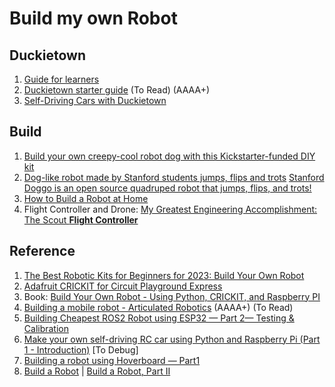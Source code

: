 # Build my own Robot

## Duckietown

1. [Guide for learners](https://www.duckietown.org/guides/start-learning)
2. [Duckietown starter guide](https://www.duckietown.org/get-started) (To Read) (AAAA+)
3. [Self-Driving Cars with Duckietown](https://vimeo.com/showcase/8807247)

## Build 
1. [Build your own creepy-cool robot dog with this Kickstarter-funded DIY kit](https://mashable.com/deals/may-15-petoi-bittle)
2. [Dog-like robot made by Stanford students jumps, flips and trots](https://news.stanford.edu/2019/05/20/dog-like-robot-jumps-flips-trots/) [Stanford Doggo is an open source quadruped robot that jumps, flips, and trots!](https://github.com/Nate711/StanfordDoggoProject)
3. [How to Build a Robot at Home](https://www.wikihow.com/Build-a-Robot-at-Home)
4. Flight Controller and Drone: [My Greatest Engineering Accomplishment: The Scout **Flight Controller**](https://timhanewich.medium.com/my-greatest-engineering-accomplishment-the-scout-flight-controller-d8937fb45b24)

## Reference
1. [The Best Robotic Kits for Beginners for 2023: Build Your Own Robot](https://www.pakronics.com.au/blogs/news/the-best-robotic-kits-for-beginners-for-2023-build-your-own-robot)
2. [Adafruit CRICKIT for Circuit Playground Express](https://www.adafruit.com/product/3093)
3. Book: [Build Your Own Robot - Using Python, CRICKIT, and Raspberry PI](https://www.manning.com/books/build-your-own-robot)
4. [Building a mobile robot - Articulated Robotics](https://www.youtube.com/playlist?list=PLunhqkrRNRhYAffV8JDiFOatQXuU-NnxT) (AAAA+) (To Read)
5. [Building Cheapest ROS2 Robot using ESP32 — Part 2— Testing & Calibration](https://robofoundry.medium.com/building-cheapest-ros2-robot-using-esp32-part-2-testing-calibration-3f2c6af55698)
6. [Make your own self-driving RC car using Python and Raspberry Pi (Part 1 - Introduction)](https://medium.com/@zaid.killam/make-your-own-self-driving-rc-car-using-python-and-raspberry-pi-part-1-introduction-188ac7a2e023) [To Debug]
7. [Building a robot using Hoverboard — Part1](https://robofoundry.medium.com/building-a-robot-using-hoverboard-part1-26e1b20b2b28)
8. [Build a Robot](https://medium.com/@TomPJacobs/build-a-robot-9fc864318622) | [Build a Robot, Part II
](https://medium.com/@TomPJacobs/build-a-robot-part-ii-dfd7fef49c1a)
